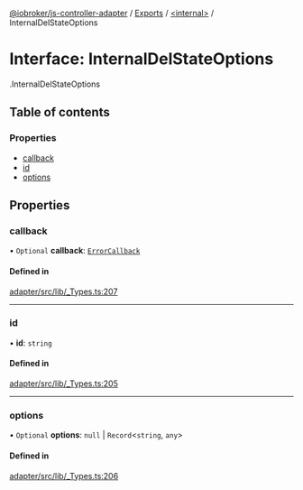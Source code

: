 [@iobroker/js-controller-adapter](../README.md) / [Exports](../modules.md) / [<internal\>](../modules/internal_.md) / InternalDelStateOptions

# Interface: InternalDelStateOptions

[<internal>](../modules/internal_.md).InternalDelStateOptions

## Table of contents

### Properties

- [callback](internal_.InternalDelStateOptions.md#callback)
- [id](internal_.InternalDelStateOptions.md#id)
- [options](internal_.InternalDelStateOptions.md#options)

## Properties

### callback

• `Optional` **callback**: [`ErrorCallback`](../modules/internal_.md#errorcallback)

#### Defined in

[adapter/src/lib/_Types.ts:207](https://github.com/ioBroker/ioBroker.js-controller/blob/931c925a/packages/adapter/src/lib/_Types.ts#L207)

___

### id

• **id**: `string`

#### Defined in

[adapter/src/lib/_Types.ts:205](https://github.com/ioBroker/ioBroker.js-controller/blob/931c925a/packages/adapter/src/lib/_Types.ts#L205)

___

### options

• `Optional` **options**: ``null`` \| `Record`<`string`, `any`\>

#### Defined in

[adapter/src/lib/_Types.ts:206](https://github.com/ioBroker/ioBroker.js-controller/blob/931c925a/packages/adapter/src/lib/_Types.ts#L206)
